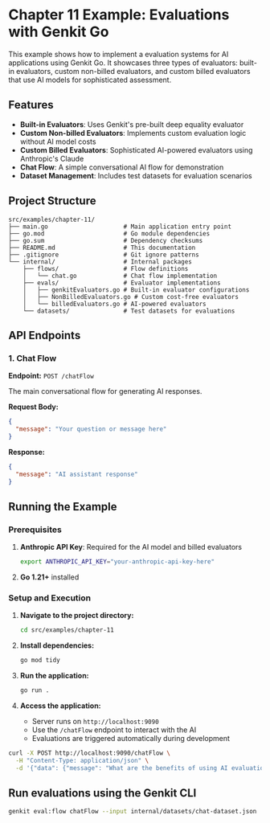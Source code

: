 # Chapter 11 Example: Evaluations with Genkit Go

This example shows how to implement a evaluation systems for AI applications using Genkit Go. It showcases three types of evaluators: built-in evaluators, custom non-billed evaluators, and custom billed evaluators that use AI models for sophisticated assessment.

## Features

- **Built-in Evaluators**: Uses Genkit's pre-built deep equality evaluator
- **Custom Non-billed Evaluators**: Implements custom evaluation logic without AI model costs
- **Custom Billed Evaluators**: Sophisticated AI-powered evaluators using Anthropic's Claude
- **Chat Flow**: A simple conversational AI flow for demonstration
- **Dataset Management**: Includes test datasets for evaluation scenarios

## Project Structure

```
src/examples/chapter-11/
├── main.go                     # Main application entry point
├── go.mod                      # Go module dependencies
├── go.sum                      # Dependency checksums
├── README.md                   # This documentation
├── .gitignore                  # Git ignore patterns
└── internal/                   # Internal packages
    ├── flows/                  # Flow definitions
    │   └── chat.go             # Chat flow implementation
    ├── evals/                  # Evaluator implementations
    │   ├── genkitEvaluators.go # Built-in evaluator configurations
    │   ├── NonBilledEvaluators.go # Custom cost-free evaluators
    │   └── billedEvaluators.go # AI-powered evaluators
    └── datasets/               # Test datasets for evaluations
```

## API Endpoints

### 1. Chat Flow
**Endpoint:** `POST /chatFlow`

The main conversational flow for generating AI responses.

**Request Body:**
```json
{
  "message": "Your question or message here"
}
```

**Response:**
```json
{
  "message": "AI assistant response"
}
```

## Running the Example

### Prerequisites

1. **Anthropic API Key**: Required for the AI model and billed evaluators
   ```bash
   export ANTHROPIC_API_KEY="your-anthropic-api-key-here"
   ```

2. **Go 1.21+** installed

### Setup and Execution

1. **Navigate to the project directory:**
   ```bash
   cd src/examples/chapter-11
   ```

2. **Install dependencies:**
   ```bash
   go mod tidy
   ```

3. **Run the application:**
   ```bash
   go run .
   ```

4. **Access the application:**
   - Server runs on `http://localhost:9090`
   - Use the `/chatFlow` endpoint to interact with the AI
   - Evaluations are triggered automatically during development


```bash
curl -X POST http://localhost:9090/chatFlow \
  -H "Content-Type: application/json" \
  -d '{"data": {"message": "What are the benefits of using AI evaluations?"}}'
```

## Run evaluations using the Genkit CLI

```bash
genkit eval:flow chatFlow --input internal/datasets/chat-dataset.json
```